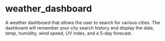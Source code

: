 # weather_dashboard
A weather dashboard that allows the user to search for various cities.  The dashboard will remember your city search history and display the date, temp, humidity, wind speed, UV index, and a 5-day forecast.
